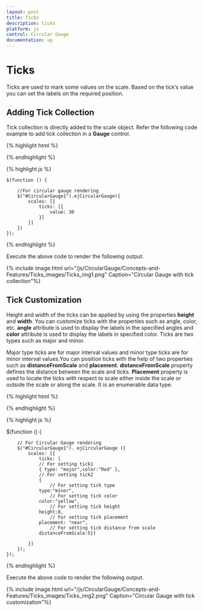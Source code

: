 ```yaml
---
layout: post
title: Ticks
description: ticks
platform: js
control: Circular Gauge
documentation: ug
---
```


# Ticks

Ticks are used to mark some values on the scale. Based on the tick’s value you can set the labels on the required position.

## Adding Tick Collection 

Tick collection is directly added to the scale object. Refer the following code example to add tick collection in a **Gauge** control.

{% highlight html %}

<div id="CircularGauge1"></div>

{% endhighlight %}

{% highlight js %}


    $(function () {

        //For circular gauge rendering
        $("#CircularGauge1").ejCircularGauge({
            scales: [{
                ticks: [{
                    value: 30
                }]
            }]
        })
    });


{% endhighlight %}



Execute the above code to render the following output.

{% include image.html url="/js/CircularGauge/Concepts-and-Features/Ticks_images/Ticks_img1.png" Caption="Circular Gauge with tick collection"%}

## Tick Customization

Height and width of the ticks can be applied by using the properties **height** and **width**. You can customize ticks with the properties such as angle, color, etc. **angle** attribute is used to display the labels in the specified angles and **color** attribute is used to display the labels in specified color. Ticks are two types such as major and minor.

Major type ticks are for major interval values and minor type ticks are for minor interval values.You can position ticks with the help of two properties such as **distanceFromScale** and **placement**. **distanceFromScale** property defines the distance between the scale and ticks.  **Placement** property is used to locate the ticks with respect to scale either inside the scale or outside the scale or along the scale. It is an enumerable data type.

{% highlight html %}

<div id="CircularGauge1"></div>

{% endhighlight %}

{% highlight js %}

 $(function () {

        // For Circular Gauge rendering
        $("#CircularGauge1"). ejCircularGauge ({
            scales: [{
                ticks: [
                // For setting tick1
                { type: "major",color:"Red" },
                // For setting tick2
                {
                    // For setting tick type
                type:"minor",
                    // For setting tick color
                color:"yellow",
                    // For setting tick height
                height:8,
                    // For setting tick placement
                placement: "near",
                    // For setting tick distance from scale
                distanceFromScale:5}]

            }]
        });
    });


{% endhighlight %}



Execute the above code to render the following output.

{% include image.html url="/js/CircularGauge/Concepts-and-Features/Ticks_images/Ticks_img2.png" Caption="Circular Gauge with tick customization"%}

